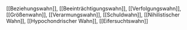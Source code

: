 ---
---
[[Beziehungswahn]], [[Beeinträchtigungswahn]], [[Verfolgungswahn]], [[Größenwahn]], [[Verarmungswahn]], [[Schuldwahn]], [[Nihilistischer Wahn]], [[Hypochondrischer Wahn]], [[Eifersuchtswahn]]